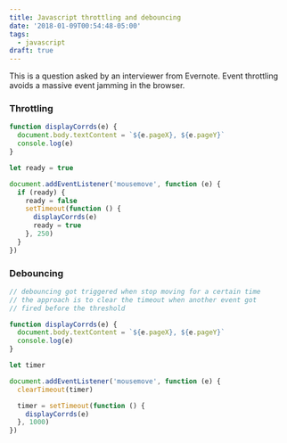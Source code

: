 ```yaml
---
title: Javascript throttling and debouncing
date: '2018-01-09T00:54:48-05:00'
tags:
  - javascript
draft: true
---
```


This is a question asked by an interviewer from Evernote. Event throttling avoids a massive event jamming in the browser.

### Throttling

```js
function displayCorrds(e) {
  document.body.textContent = `${e.pageX}, ${e.pageY}`
  console.log(e)
}

let ready = true

document.addEventListener('mousemove', function (e) {
  if (ready) {
    ready = false
    setTimeout(function () {
      displayCorrds(e)
      ready = true
    }, 250)
  }
})
```

### Debouncing

```js
// debouncing got triggered when stop moving for a certain time
// the approach is to clear the timeout when another event got
// fired before the threshold

function displayCorrds(e) {
  document.body.textContent = `${e.pageX}, ${e.pageY}`
  console.log(e)
}

let timer

document.addEventListener('mousemove', function (e) {
  clearTimeout(timer)

  timer = setTimeout(function () {
    displayCorrds(e)
  }, 1000)
})
```
